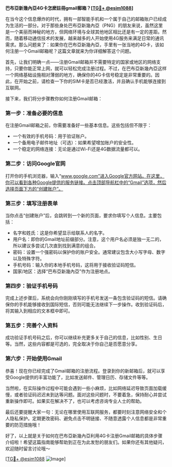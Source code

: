 **巴布亞新幾內亞4G卡怎麽註冊gmail郵箱？[[TG💪+ @esim1088](https://t.me/s/esim1088)]**

在当今这个信息爆炸的时代，拥有一部智能手机和一个属于自己的邮箱账户已经成为生活的一部分。对于那些身处巴布亞新幾內亞（PNG）的朋友来说，虽然这里是一个美丽而神秘的地方，但网络环境与全球其他地区相比还是有一定的差距。然而，随着移动通信技术的发展，越来越多的人开始使用4G服务来满足日常的通讯需求。那么问题来了：如果你在巴布亞新幾內亞，手里有一张当地的4G卡，该如何注册一个Gmail邮箱呢？这篇文章就来为你详细解答这个问题。

首先，让我们明确一点——注册Gmail邮箱并不需要特定的国家或地区的网络支持，只要你能正常上网，就可以轻松完成注册过程。不过，在巴布亞新幾內亞这样一个网络基础设施相对薄弱的地方，确保你的4G卡信号稳定是非常重要的。因此，在开始之前，请检查一下你的SIM卡是否已经激活，并且确认手机能够连接到互联网。

接下来，我们将分步骤教你如何注册Gmail邮箱：

### 第一步：准备必要的信息

在注册Gmail邮箱之前，你需要准备好一些基本信息。这些包括但不限于：
- 一个有效的手机号码：用于验证账户。
- 一个备用电子邮件地址（可选）：如果希望增加账户的安全性。
- 一个稳定的网络连接：无论是通过Wi-Fi还是4G数据流量都可以。

### 第二步：访问Google官网

打开你的手机浏览器，输入“www.google.com”进入Google官方网站。在这里，你可以看到各种Google提供的服务链接。点击顶部导航栏中的“Gmail”选项，然后选择页面下方的“创建账户”。

### 第三步：填写注册表单

当你点击“创建账户”后，会跳转到一个新的页面，要求你填写个人信息。主要包括：
- 名字和姓氏：这是你希望显示给联系人的名字。
- 用户名：即你的Gmail地址前缀部分。注意，这个用户名必须是独一无二的，所以建议多尝试几次直到找到满意的组合。
- 密码：设置一个强密码以保护你的账户安全。通常建议包含大小写字母、数字以及特殊字符。
- 手机号码：输入你的本地手机号码，这将用于接收验证码短信。
- 国家/地区：选择“巴布亞新幾內亞”作为注册地点。

### 第四步：验证手机号码

完成上述步骤后，系统会向你刚刚填写的手机号发送一条包含验证码的短信。请确保你的手机能够接收到国际短信，否则可能无法继续下一步操作。收到验证码后，将其输入到相应的文本框中即可。

### 第五步：完善个人资料

成功验证手机号码之后，你可以继续补充更多关于自己的信息，比如性别、生日等。当然，这些内容都是可选的，完全取决于你自己是否愿意分享。

### 第六步：开始使用Gmail

恭喜！现在你已经完成了Gmail邮箱的注册流程。登录到你的新邮箱后，就可以享受Google提供的丰富功能了，比如发送邮件、管理日历、存储文件等等。

当然啦，在实际操作过程中可能会遇到一些小麻烦，比如网络延迟导致页面加载缓慢，或者验证码迟迟未到达等问题。面对这些问题时，不要着急，保持耐心并尝试重新操作即可。如果实在解决不了，也可以考虑咨询专业人士的帮助。

最后还要提醒大家一句：无论在哪里使用互联网服务，都要时刻注意网络安全和个人隐私保护。定期更改密码、避免点击不明链接、不随意透露个人信息都是非常重要的防范措施哦！

好了，以上就是关于如何在巴布亞新幾內亞利用4G卡注册Gmail邮箱的具体步骤介绍啦！希望这篇指南能够帮助到正在为此发愁的朋友们。如果你还有其他疑问，欢迎随时留言讨论哦～ 

[[TG💪+ @esim1088](https://t.me/s/esim1088) ![Image](https://i.postimg.cc/4NQfJmqS/Snipaste-2025-05-13-00-14-12.png)]